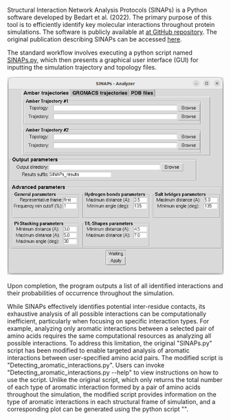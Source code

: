 Structural Interaction Network Analysis Protocols (SINAPs) is a Python software developed by Bedart et al. (2022). The primary purpose of this tool is to efficiently identify key molecular interactions throughout protein simulations. The software is publicly available at [at GitHub repository](https://github.com/ParImmune/SINAPs). The original publication describing SINAPs can be accessed [here](https://pubs.acs.org/doi/10.1021/acs.jcim.1c00854).

The standard workflow involves executing a python script named [SINAPs.py](https://github.com/ParImmune/SINAPs/blob/main/SINAPs/SINAPs.py), which then presents a graphical user interface (GUI) for inputting the simulation trajectory and topology files.

<p align="center">
  <img src="Screenshot from 2025-02-07 23-02-58.png" alt="SINAPs GUI"/>
</p>

Upon completion, the program outputs a list of all identified interactions and their probabilities of occurrence throughout the simulation.

While SINAPs effectively identifies potential inter-residue contacts, its exhaustive analysis of all possible interactions can be computationally inefficient, particularly when focusing on specific interaction types.  For example, analyzing only aromatic interactions between a selected pair of amino acids requires the same computational resources as analyzing all possible interactions. To address this limitation, the original "SINAPs.py" script has been modified to enable targeted analysis of aromatic interactions between user-specified amino acid pairs.  The modified script is "Detecting_aromatic_interactions.py". Users can invoke "Detecting_aromatic_interactions.py --help" to view instructions on how to use the script. Unlike the original script, which only returns the total number of each type of aromatic interaction formed by a pair of amino acids throughout the simulation, the modified script provides information on the type of aromatic interactions in each structural frame of simulation, and a corresponding plot can be generated using the python script "".
